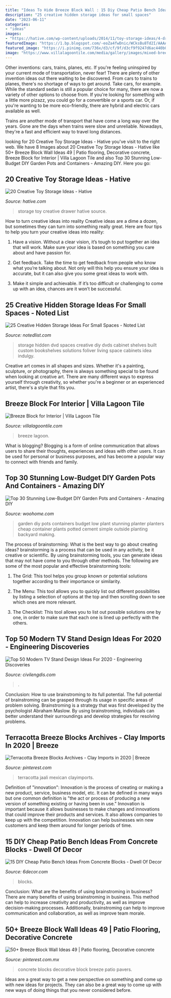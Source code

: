 ```yaml
---
title: "Ideas To Hide Breeze Block Wall : 15 Diy Cheap Patio Bench Ideas From Concrete Blocks"
description: "25 creative hidden storage ideas for small spaces"
date: "2023-06-11"
categories:
- "ideas"
images:
- "https://hative.com/wp-content/uploads/2014/11/toy-storage-ideas/4-drawer-toy-storage.jpg"
featuredImage: "https://1.bp.blogspot.com/-eoZa4fwDnic/WCksBu8Td2I/AAAAAAAAwQ4/UkuU11z2qT4o8GbH-Xyipq5jV4Z2YTtuACLcB/s1600/535353535.jpg"
featured_image: "https://i.pinimg.com/736x/d3/cf/9f/d3cf9f9247d6ac440b034361f6a29c27.jpg"
image: "https://www.villalagoontile.com/media/gallery/images/mixed-breeze-blocks-red-interior-exterior-privacy-shade-garden-wall_1_.jpg"
---
```



Other inventions: cars, trains, planes, etc.
If you're feeling uninspired by your current mode of transportation, never fear! There are plenty of other invention ideas out there waiting to be discovered. From cars to trains to planes, there's no shortage of ways to get around.
Take cars, for example. While the standard sedan is still a popular choice for many, there are now a variety of other options to choose from. If you're looking for something with a little more pizazz, you could go for a convertible or a sports car. Or, if you're wanting to be more eco-friendly, there are hybrid and electric cars available as well.

Trains are another mode of transport that have come a long way over the years. Gone are the days when trains were slow and unreliable. Nowadays, they're a fast and efficient way to travel long distances.

	

		
looking for 20 Creative Toy Storage Ideas - Hative you've visit to the right web. We have 8 Images about 20 Creative Toy Storage Ideas - Hative like 50+ Breeze Block Wall Ideas 49 | Patio flooring, Decorative concrete, Breeze Block for Interior | Villa Lagoon Tile and also Top 30 Stunning Low-Budget DIY Garden Pots and Containers - Amazing DIY. Here you go:
		
    
## 20 Creative Toy Storage Ideas - Hative

<img loading=lazy src="https://hative.com/wp-content/uploads/2014/11/toy-storage-ideas/4-drawer-toy-storage.jpg" onerror="this.onerror=null;this.src='https://tse4.mm.bing.net/th?id=OIP.dKhsv-71-3k9yNXjC1-W3AHaLH&amp;pid=15.1';" alt="20 Creative Toy Storage Ideas - Hative">

_Source: hative.com_

>storage toy creative drawer hative source. 

	

How to turn creative ideas into reality
Creative ideas are a dime a dozen, but sometimes they can turn into something really great. Here are four tips to help you turn your creative ideas into reality:
1. Have a vision. Without a clear vision, it’s tough to put together an idea that will work. Make sure your idea is based on something you care about and have passion for.

2. Get feedback. Take the time to get feedback from people who know what you’re talking about. Not only will this help you ensure your idea is accurate, but it can also give you some great ideas to work with.

3. Make it simple and achievable. If it’s too difficult or challenging to come up with an idea, chances are it won’t be successful.

    
## 25 Creative Hidden Storage Ideas For Small Spaces - Noted List

<img loading=lazy src="http://notedlist.com/wp-content/uploads/2016/04/hidden-storage/10-hidden-storage-ideas.jpg" onerror="this.onerror=null;this.src='https://tse3.mm.bing.net/th?id=OIP.HuSdnhN6fUMx2gfKqIzRqAHaRO&amp;pid=15.1';" alt="25 Creative Hidden Storage Ideas For Small Spaces - Noted List">

_Source: notedlist.com_

>storage hidden dvd spaces creative diy dvds cabinet shelves built custom bookshelves solutions foliver living space cabinets idea indulgy. 

	

Creative art comes in all shapes and sizes. Whether it's a painting, sculpture, or photography, there is always something special to be found when looking at creative art. There are many different ways to express yourself through creativity, so whether you're a beginner or an experienced artist, there's a style that fits you.

    
## Breeze Block For Interior | Villa Lagoon Tile

<img loading=lazy src="https://www.villalagoontile.com/media/gallery/images/mixed-breeze-blocks-red-interior-exterior-privacy-shade-garden-wall_1_.jpg" onerror="this.onerror=null;this.src='https://tse2.mm.bing.net/th?id=OIP.ykfYA-tD3In54kpoH_Ka0QHaJ4&amp;pid=15.1';" alt="Breeze Block for Interior | Villa Lagoon Tile">

_Source: villalagoontile.com_

>breeze lagoon. 

	

What is blogging?
Blogging is a form of online communication that allows users to share their thoughts, experiences and ideas with other users. It can be used for personal or business purposes, and has become a popular way to connect with friends and family.

    
## Top 30 Stunning Low-Budget DIY Garden Pots And Containers - Amazing DIY

<img loading=lazy src="http://www.woohome.com/wp-content/uploads/2014/02/DIY-Garden-Pots-11.jpg" onerror="this.onerror=null;this.src='https://tse4.mm.bing.net/th?id=OIP.y8I2GWAJLGXztCf3vMrZvgHaJ3&amp;pid=15.1';" alt="Top 30 Stunning Low-Budget DIY Garden Pots and Containers - Amazing DIY">

_Source: woohome.com_

>garden diy pots containers budget low plant stunning planter planters cheap container plants potted cement simple outside planting backyard making. 

	

The process of brainstorming: What is the best way to go about creating ideas?
brainstorming is a process that can be used in any activity, be it creative or scientific. By using brainstorming tools, you can generate ideas that may not have come to you through other methods. The following are some of the most popular and effective brainstorming tools:
1. The Grid: This tool helps you group known or potential solutions together according to their importance or similarity.

2. The Menu: This tool allows you to quickly list out different possibilities by listing a selection of options at the top and then scrolling down to see which ones are more relevant.

3. The Checklist: This tool allows you to list out possible solutions one by one, in order to make sure that each one is lined up perfectly with the others.

    
## Top 50 Modern TV Stand Design Ideas For 2020 - Engineering Discoveries

<img loading=lazy src="https://civilengdis.com/wp-content/uploads/2020/10/11f0cb9a6db8f8563c3a4cc92d8f5228.jpg" onerror="this.onerror=null;this.src='https://tse3.mm.bing.net/th?id=OIP.93aptqpHROmNjn8UiIAlNQHaHc&amp;pid=15.1';" alt="Top 50 Modern TV Stand Design Ideas For 2020 - Engineering Discoveries">

_Source: civilengdis.com_

>. 

	

Conclusion: How to use brainstroming to its full potential.
The full potential of brainstroming can be grasped through its usage in specific areas of problem solving. Brainstroming is a strategy that was first developed by the psychologist Abraham Maslow. By using brainstroming, individuals can better understand their surroundings and develop strategies for resolving problems.

    
## Terracotta Breeze Blocks Archives - Clay Imports In 2020 | Breeze

<img loading=lazy src="https://i.pinimg.com/736x/b8/3a/13/b83a1357977ad4651edeaf91dfbca2a1.jpg" onerror="this.onerror=null;this.src='https://tse4.mm.bing.net/th?id=OIP.xc2-M-Dcltf76i-_JobgDwHaHa&amp;pid=15.1';" alt="Terracotta Breeze Blocks Archives - Clay Imports in 2020 | Breeze">

_Source: pinterest.com_

>terracotta jaali mexican clayimports. 

	

Definition of "innovation":
Innovation is the process of creating or making a new product, service, business model, etc. It can be defined in many ways but one common definition is "the act or process of producing a new version of something existing or having been in use." 
Innovation is important because it allows businesses to make changes and innovations that could improve their products and services. It also allows companies to keep up with the competition. Innovation can help businesses win new customers and keep them around for longer periods of time.

    
## 15 DIY Cheap Patio Bench Ideas From Concrete Blocks - Dwell Of Decor

<img loading=lazy src="https://1.bp.blogspot.com/-eoZa4fwDnic/WCksBu8Td2I/AAAAAAAAwQ4/UkuU11z2qT4o8GbH-Xyipq5jV4Z2YTtuACLcB/s1600/535353535.jpg" onerror="this.onerror=null;this.src='https://tse4.mm.bing.net/th?id=OIP.IOb1B4eYc7knGxOsrKx6iwHaHa&amp;pid=15.1';" alt="15 DIY Cheap Patio Bench Ideas From Concrete Blocks - Dwell Of Decor">

_Source: 6decor.com_

>blocks. 

	

Conclusion: What are the benefits of using brainstroming in business?
There are many benefits of using brainstroming in business. This method can help to increase creativity and productivity, as well as improve decision-making processes. Additionally, brainstroming can help to improve communication and collaboration, as well as improve team morale.

    
## 50+ Breeze Block Wall Ideas 49 | Patio Flooring, Decorative Concrete

<img loading=lazy src="https://i.pinimg.com/736x/d3/cf/9f/d3cf9f9247d6ac440b034361f6a29c27.jpg" onerror="this.onerror=null;this.src='https://tse1.mm.bing.net/th?id=OIP.6ycs7BXG65Wk5s1OzvL_gQHaLG&amp;pid=15.1';" alt="50+ Breeze Block Wall Ideas 49 | Patio flooring, Decorative concrete">

_Source: pinterest.com.mx_

>concrete blocks decorative block breeze patio pavers. 

	

Ideas are a great way to get a new perspective on something and come up with new ideas for projects. They can also be a great way to come up with new ways of doing things that you never considered before.

